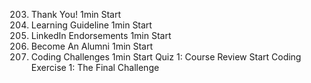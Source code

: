 203. Thank You!
     1min
     Start
204. Learning Guideline
     1min
     Start
205. LinkedIn Endorsements
     1min
     Start
206. Become An Alumni
     1min
     Start
207. Coding Challenges
     1min
     Start
     Quiz 1: Course Review
     Start
     Coding Exercise 1: The Final Challenge
